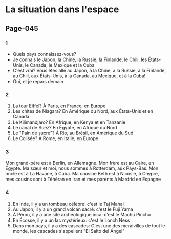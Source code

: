 # La situation dans l'espace

## Page-045

### 1
- Quels pays connaissez-vous?
- Je connais le Japon, la Chine, la Russie, la Finlande, le Chili, les États-Unis, le Canada, le Mexique et la Cuba
- C'est vrai? Vous êtes allé au Japon, à la Chine, a la Russie, à la Finlande, au Chili, aux États-Unis, à la Canada, au Mexique, et à la Cuba!
- Oui, et je repars demain

### 2
1. La tour Eiffel? À Paris, en France, en Europe
1. Les chites de Niagara? En Amérique du Nord, aux États-Unis et en Canada
1. Le Kilimandjaro? En Afrique, en Kenya et en Tanzanie
1. Le canal de Suez? En Égypte, en Afrique du Nord
1. Le "Pain de sucre"? À Rio, au Brésil, en Amérique du Sud
1. Le Colisée? À Rome, en Italie, en Europe


### 3
Mon grand-père est à Berlin, en Allemagne. Mon frère est au Caire, en Égypte. Ma sœur et moi, nous sommes à Rotterdam, aux Pays-Bas. Mon oncle est à La Havane, à Cuba. Ma cousine Beth est à Nicosie, à Chypre, mes cousins sont à Téhéran en Iran et mes parents à Mardrid en Espagne

### 4
1. En Inde, il y a un tombeau célèbre: c'est le Taj Mahal
1. Au Japon, il y a un grand volcan sacré: c'est le Fuji Yama
1. À Pérou, il y a une site archéologique inca: c'est le Machu Picchu
1. En Écosse, il y a un lac mystérieux: c'est le Lonch Ness
1. Dans mon pays, il y a des cascades: C'est une des meraivilles de tout le monde, les cascades s'appellent "El Salto del Ángel"